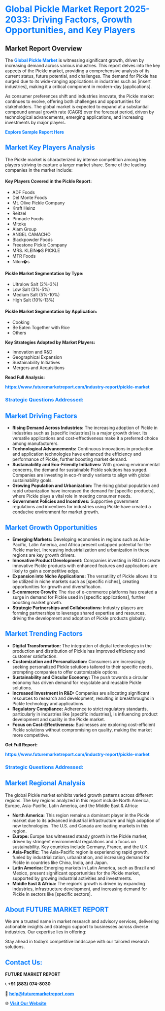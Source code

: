 <h1 style="color: #007BFF;">Global Pickle Market Report 2025-2033: Driving Factors, Growth Opportunities, and Key Players</h1>

<section id="overview">
<h2>Market Report Overview</h2>
<p>The <a href="https://www.futuremarketreport.com/industry-report/pickle-market" style="color: #007BFF; text-decoration: none;"><strong>Global Pickle Market</strong></a> is witnessing significant growth, driven by increasing demand across various industries. This report delves into the key aspects of the Pickle market, providing a comprehensive analysis of its current status, future potential, and challenges. The demand for Pickle has surged due to its wide-ranging applications in industries such as [insert industries], making it a critical component in modern-day [applications].</p>
<p>As consumer preferences shift and industries innovate, the Pickle market continues to evolve, offering both challenges and opportunities for stakeholders. The global market is expected to expand at a substantial compound annual growth rate (CAGR) over the forecast period, driven by technological advancements, emerging applications, and increasing investments by major players.</p>
</section>

<section id="overview">
<p><a href="https://www.futuremarketreport.com/request-sample/reportId=107088" style="color: #007BFF; text-decoration: none;"><strong>Explore Sample Report Here</strong></a></p>
</section>

<section id="key-players">
<h2 style="color: #007BFF;">Market Key Players Analysis</h2>
<p>The Pickle market is characterized by intense competition among key players striving to capture a larger market share. Some of the leading companies in the market include:</p>
<h4>Key Players Covered in the Pickle Report:</h4>
<ul><li>ADF Foods</li><li>Del Monte Foods</li><li>Mt. Olive Pickle Company</li><li>Kraft Heinz</li><li>Reitzel</li><li>Pinnacle Foods</li><li>Mitoku</li><li>Alam Group</li><li>ANGEL CAMACHO</li><li>Blackpowder Foods</li><li>Freestone Pickle Company</li><li>MRS. KLEIN�S PICKLE</li><li>MTR Foods</li><li>Nilon�s</li></ul>
<h4>Pickle Market Segmentation by Type:</h4>
<ul><li>Ultralow Salt (2%-3%)</li><li>Low Salt (3%-5%)</li><li>Medium Salt (5%-10%)</li><li>High Salt (10%-13%)</li></ul>

<h4>Pickle Market Segmentation by Application:</h4>
<ul><li>Cooking</li><li>Be Eaten Together with Rice</li><li>Others</li></ul>
<p><strong>Key Strategies Adopted by Market Players:</strong></p>
<ul>
<li>Innovation and R&D</li>
<li>Geographical Expansion</li>
<li>Sustainability Initiatives</li>
<li>Mergers and Acquisitions</li>
</ul>
</section>

<section>
<p><strong>Read Full Analysis: </strong></p><a href="https://www.futuremarketreport.com/industry-report/pickle-market" style="color: #007BFF; text-decoration: none;"><strong>https://www.futuremarketreport.com/industry-report/pickle-market</strong></a>
<h3 style="color: #007BFF;">Strategic Questions Addressed:</h3>
</section>

<section id="driving-factors">
<h2 style="color: #007BFF;">Market Driving Factors</h2>
<ul>
<li><strong>Rising Demand Across Industries:</strong> The increasing adoption of Pickle in industries such as [specific industries] is a major growth driver. Its versatile applications and cost-effectiveness make it a preferred choice among manufacturers.</li>
<li><strong>Technological Advancements:</strong> Continuous innovations in production and application technologies have enhanced the efficiency and performance of Pickle, further boosting market demand.</li>
<li><strong>Sustainability and Eco-Friendly Initiatives:</strong> With growing environmental concerns, the demand for sustainable Pickle solutions has surged. Companies are investing in eco-friendly variants to align with global sustainability goals.</li>
<li><strong>Growing Population and Urbanization:</strong> The rising global population and rapid urbanization have increased the demand for [specific products], where Pickle plays a vital role in meeting consumer needs.</li>
<li><strong>Government Policies and Incentives:</strong> Supportive government regulations and incentives for industries using Pickle have created a conducive environment for market growth.</li>
</ul>
</section>

<section id="growth-opportunities">
<h2 style="color: #007BFF;">Market Growth Opportunities</h2>
<ul>
<li><strong>Emerging Markets:</strong> Developing economies in regions such as Asia-Pacific, Latin America, and Africa present untapped potential for the Pickle market. Increasing industrialization and urbanization in these regions are key growth drivers.</li>
<li><strong>Innovative Product Development:</strong> Companies investing in R&D to create innovative Pickle products with enhanced features and applications are likely to gain a competitive edge.</li>
<li><strong>Expansion into Niche Applications:</strong> The versatility of Pickle allows it to be utilized in niche markets such as [specific niches], creating opportunities for growth and diversification.</li>
<li><strong>E-commerce Growth:</strong> The rise of e-commerce platforms has created a surge in demand for Pickle used in [specific applications], further boosting market growth.</li>
<li><strong>Strategic Partnerships and Collaborations:</strong> Industry players are forming partnerships to leverage shared expertise and resources, driving the development and adoption of Pickle products globally.</li>
</ul>
</section>

<section id="trending-factors">
<h2 style="color: #007BFF;">Market Trending Factors</h2>
<ul>
<li><strong>Digital Transformation:</strong> The integration of digital technologies in the production and distribution of Pickle has improved efficiency and customer satisfaction.</li>
<li><strong>Customization and Personalization:</strong> Consumers are increasingly seeking personalized Pickle solutions tailored to their specific needs, prompting companies to offer customizable options.</li>
<li><strong>Sustainability and Circular Economy:</strong> The push towards a circular economy has driven demand for recyclable and reusable Pickle solutions.</li>
<li><strong>Increased Investment in R&D:</strong> Companies are allocating significant resources to research and development, resulting in breakthroughs in Pickle technology and applications.</li>
<li><strong>Regulatory Compliance:</strong> Adherence to strict regulatory standards, particularly in industries like [specific industries], is influencing product development and quality in the Pickle market.</li>
<li><strong>Focus on Cost-Effectiveness:</strong> Businesses are exploring cost-efficient Pickle solutions without compromising on quality, making the market more competitive.</li>
</ul>
</section>

<section>
<p><strong>Get Full Report: </strong></p><a href="https://www.futuremarketreport.com/industry-report/pickle-market" style="color: #007BFF; text-decoration: none;"><strong>https://www.futuremarketreport.com/industry-report/pickle-market</strong></a>
<h3 style="color: #007BFF;">Strategic Questions Addressed:</h3>
</section>


<section id="regional-analysis">
<h2 style="color: #007BFF;">Market Regional Analysis</h2>
<p>The global Pickle market exhibits varied growth patterns across different regions. The key regions analyzed in this report include North America, Europe, Asia-Pacific, Latin America, and the Middle East & Africa:</p>
<ul>
<li><strong>North America:</strong> This region remains a dominant player in the Pickle market due to its advanced industrial infrastructure and high adoption of new technologies. The U.S. and Canada are leading markets in this region.</li>
<li><strong>Europe:</strong> Europe has witnessed steady growth in the Pickle market, driven by stringent environmental regulations and a focus on sustainability. Key countries include Germany, France, and the U.K.</li>
<li><strong>Asia-Pacific:</strong> The Asia-Pacific region is experiencing rapid growth, fueled by industrialization, urbanization, and increasing demand for Pickle in countries like China, India, and Japan.</li>
<li><strong>Latin America:</strong> Emerging markets in Latin America, such as Brazil and Mexico, present significant opportunities for the Pickle market, supported by growing industrial activities and investments.</li>
<li><strong>Middle East & Africa:</strong> The region’s growth is driven by expanding industries, infrastructure development, and increasing demand for Pickle in sectors like [specific sectors].</li>
</ul>
</section>

<footer>
<h2 style="color: #007BFF;">About FUTURE MARKET REPORT</h2>
<p>We are a trusted name in market research and advisory services, delivering actionable insights and strategic support to businesses across diverse industries. Our expertise lies in offering:</p>

<p>Stay ahead in today’s competitive landscape with our tailored research solutions.</p>

<h2 style="color: #007BFF;">Contact Us:</h2>
<p><strong>FUTURE MARKET REPORT</strong></p>
<p>📞 <strong>+91 (883) 074-8030</strong></p>
<p>📧 <strong><a href="mailto:help@futuremarketreport.com" style="color: #007BFF;">help@futuremarketreport.com</a></strong></p>
<p>🌐 <strong><a href="https://www.futuremarketreport.com/" style="color: #007BFF;">Visit Our Website</a></strong></p>
</footer>